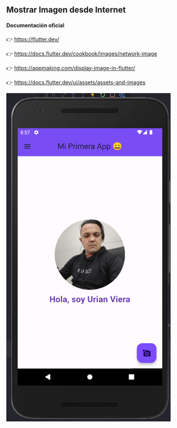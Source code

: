 ## Mostrar Imagen desde Internet

#### Documentación oficial

👉 https://flutter.dev/

👉 https://docs.flutter.dev/cookbook/images/network-image

👉 https://appmaking.com/display-image-in-flutter/

👉 https://docs.flutter.dev/ui/assets/assets-and-images

![](https://github.com/urian121/Aprendiendo-Flutter-desde-cero/blob/master/app_mostrar_foto_perfil/resultado-final-flutter.png)
